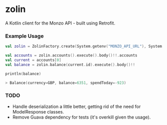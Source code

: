 # zolin
A Kotlin client for the Monzo API - built using Retrofit.

### Example Usage
```kotlin
val zolin = ZolinFactory.create(System.getenv("MONZO_API_URL"), System.getenv("MONZO_ACCESS_TOKEN"))

val accounts = zolin.accounts().execute().body()!!.accounts
val current = accounts[0]
val balance = zolin.balance(current.id).execute().body()!!

println(balance)

> Balance(currency=GBP, balance=6351, spendToday=-923)
```

### TODO
* Handle deserialization a little better, getting rid of the need for ModelResponse classes.
* Remove Guava dependency for tests (it's overkill given the usage).
